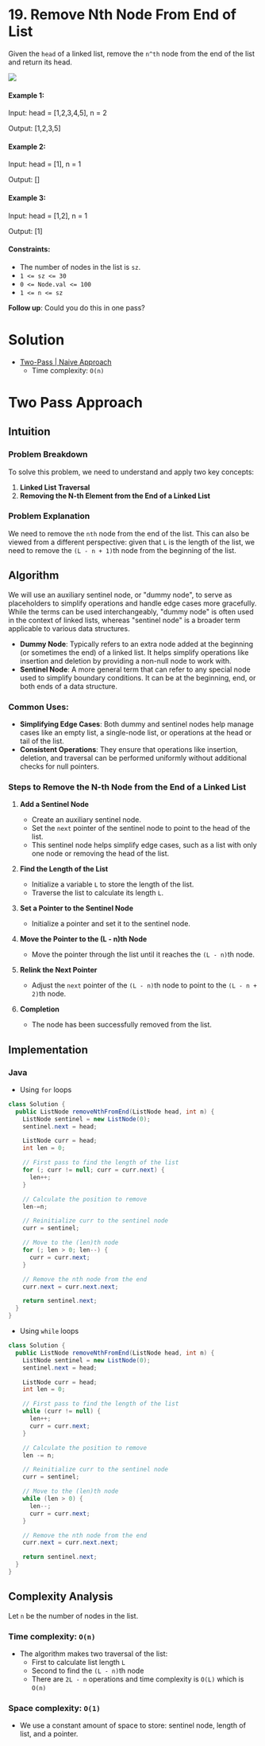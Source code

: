 # 19. Remove Nth Node From End of List

Given the `head` of a linked list, remove the `n^th` node from the end of the list and return its head.

![](img/19-1.jpg)

#### Example 1:

Input: head = [1,2,3,4,5], n = 2

Output: [1,2,3,5]

#### Example 2:

Input: head = [1], n = 1

Output: []

#### Example 3:

Input: head = [1,2], n = 1

Output: [1]

#### Constraints:

  - The number of nodes in the list is `sz`.
  - `1 <= sz <= 30`
  - `0 <= Node.val <= 100`
  - `1 <= n <= sz`

**Follow up**: Could you do this in one pass?

# Solution

- [Two-Pass | Naive Approach](#two-pass-approach)
  - Time complexity: `O(n)`

# Two Pass Approach

## **Intuition**

### Problem Breakdown

To solve this problem, we need to understand and apply two key concepts:

1. **Linked List Traversal**
2. **Removing the N-th Element from the End of a Linked List**

### Problem Explanation

We need to remove the `nth` node from the end of the list. This can also be viewed from a different perspective: given that `L` is the length of the list, we need to remove the `(L - n + 1)`th node from the beginning of the list.

## **Algorithm**

We will use an auxiliary sentinel node, or "dummy node", to serve as placeholders to simplify operations and handle edge cases more gracefully. While the terms can be used interchangeably, "dummy node" is often used in the context of linked lists, whereas "sentinel node" is a broader term applicable to various data structures. 

- **Dummy Node**: Typically refers to an extra node added at the beginning (or sometimes the end) of a linked list. It helps simplify operations like insertion and deletion by providing a non-null node to work with.
- **Sentinel Node**: A more general term that can refer to any special node used to simplify boundary conditions. It can be at the beginning, end, or both ends of a data structure.

### Common Uses:

- **Simplifying Edge Cases**: Both dummy and sentinel nodes help manage cases like an empty list, a single-node list, or operations at the head or tail of the list.
- **Consistent Operations**: They ensure that operations like insertion, deletion, and traversal can be performed uniformly without additional checks for null pointers.

### Steps to Remove the N-th Node from the End of a Linked List

1. **Add a Sentinel Node**
   - Create an auxiliary sentinel node.
   - Set the `next` pointer of the sentinel node to point to the head of the list.
   - This sentinel node helps simplify edge cases, such as a list with only one node or removing the head of the list.

2. **Find the Length of the List**
   - Initialize a variable `L` to store the length of the list.
   - Traverse the list to calculate its length `L`.

3. **Set a Pointer to the Sentinel Node**
   - Initialize a pointer and set it to the sentinel node.

4. **Move the Pointer to the (L - n)th Node**
   - Move the pointer through the list until it reaches the `(L - n)`th node.

5. **Relink the Next Pointer**
   - Adjust the `next` pointer of the `(L - n)`th node to point to the `(L - n + 2)`th node.

6. **Completion**
   - The node has been successfully removed from the list.

## **Implementation**

### Java

- Using `for` loops

```java
class Solution {
  public ListNode removeNthFromEnd(ListNode head, int n) {
    ListNode sentinel = new ListNode(0);
    sentinel.next = head;

    ListNode curr = head;
    int len = 0;

    // First pass to find the length of the list
    for (; curr != null; curr = curr.next) {
      len++;
    }

    // Calculate the position to remove
    len-=n;

    // Reinitialize curr to the sentinel node
    curr = sentinel;

    // Move to the (len)th node
    for (; len > 0; len--) {
      curr = curr.next;
    }

    // Remove the nth node from the end
    curr.next = curr.next.next;

    return sentinel.next;
  }
}
```

- Using `while` loops

```java
class Solution {
  public ListNode removeNthFromEnd(ListNode head, int n) {
    ListNode sentinel = new ListNode(0);
    sentinel.next = head;

    ListNode curr = head;
    int len = 0;

    // First pass to find the length of the list
    while (curr != null) {
      len++;
      curr = curr.next;
    }

    // Calculate the position to remove
    len -= n;

    // Reinitialize curr to the sentinel node
    curr = sentinel;

    // Move to the (len)th node
    while (len > 0) {
      len--;
      curr = curr.next;
    }

    // Remove the nth node from the end
    curr.next = curr.next.next;

    return sentinel.next;
  }
}
```

## **Complexity Analysis**

Let `n` be the number of nodes in the list.

### **Time complexity**: `O(n)`
  - The algorithm makes two traversal of the list:
    - First to calculate list length `L`
    - Second to find the `(L - n)`th node
    - There are `2L - n` operations and time complexity is `O(L)` which is `O(n)`

### **Space complexity**: `O(1)`
  - We use a constant amount of space to store: sentinel node, length of list, and a pointer.

